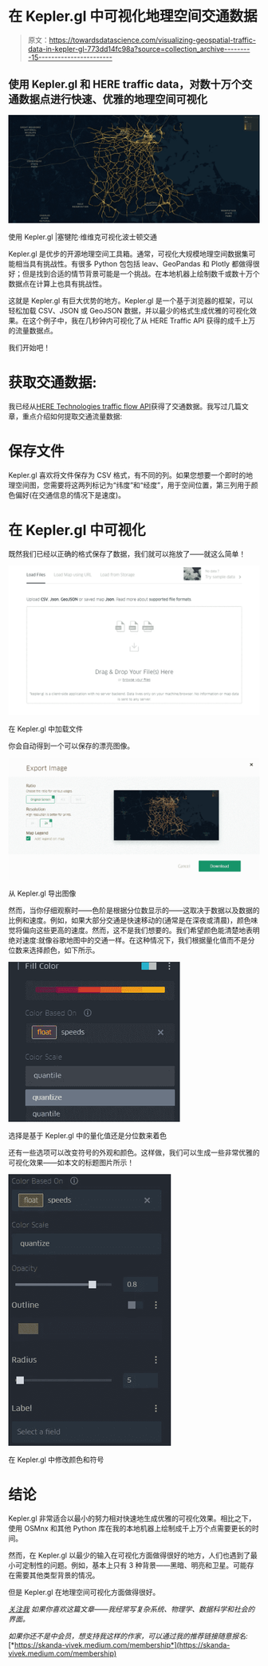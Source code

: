 # 在 Kepler.gl 中可视化地理空间交通数据

> 原文：<https://towardsdatascience.com/visualizing-geospatial-traffic-data-in-kepler-gl-773dd14fc98a?source=collection_archive---------15----------------------->

## 使用 Kepler.gl 和 HERE traffic data，对数十万个交通数据点进行快速、优雅的地理空间可视化

![](img/0d6ce0a4bbda68281fde303a69376463.png)

使用 Kepler.gl |塞犍陀·维维克可视化波士顿交通

Kepler.gl 是优步的开源地理空间工具箱。通常，可视化大规模地理空间数据集可能相当具有挑战性。有很多 Python 包包括 leav、GeoPandas 和 Plotly 都做得很好；但是找到合适的情节背景可能是一个挑战。在本地机器上绘制数千或数十万个数据点在计算上也具有挑战性。

这就是 Kepler.gl 有巨大优势的地方。Kepler.gl 是一个基于浏览器的框架，可以轻松加载 CSV、JSON 或 GeoJSON 数据，并以最少的格式生成优雅的可视化效果。在这个例子中，我在几秒钟内可视化了从 HERE Traffic API 获得的成千上万的流量数据点。

我们开始吧！

# 获取交通数据:

我已经从[HERE Technologies traffic flow API](https://developer.here.com/pricing)获得了交通数据。我写过几篇文章，重点介绍如何提取交通流量数据:

</visualizing-real-time-traffic-patterns-using-here-traffic-api-5f61528d563>  </visualizing-dc-real-time-traffic-during-the-curfew-after-riots-2007cc6838f6>  

# 保存文件

Kepler.gl 喜欢将文件保存为 CSV 格式，有不同的列。如果您想要一个即时的地理空间图，您需要将这两列标记为“纬度”和“经度”，用于空间位置，第三列用于颜色偏好(在交通信息的情况下是速度)。

# 在 Kepler.gl 中可视化

既然我们已经以正确的格式保存了数据，我们就可以拖放了——就这么简单！

![](img/13442f1cec3ef05257926cc5b504cbf1.png)

在 Kepler.gl 中加载文件

你会自动得到一个可以保存的漂亮图像。

![](img/e1362651474c3d8755e870802d8f1560.png)

从 Kepler.gl 导出图像

然而，当你仔细观察时——色阶是根据分位数显示的——这取决于数据以及数据的比例和速度。例如，如果大部分交通是快速移动的(通常是在深夜或清晨)，颜色味觉将偏向这些更高的速度。然而，这不是我们想要的。我们希望颜色能清楚地表明绝对速度:就像谷歌地图中的交通一样。在这种情况下，我们根据量化值而不是分位数来选择颜色，如下所示。

![](img/eb21e0467141d7b0617da72791b87d5f.png)

选择是基于 Kepler.gl 中的量化值还是分位数来着色

还有一些选项可以改变符号的外观和颜色。这样做，我们可以生成一些非常优雅的可视化效果——如本文的标题图片所示！

![](img/7f5ff3fa26d6efc67acef6ac5c3ad53f.png)

在 Kepler.gl 中修改颜色和符号

# 结论

Kepler.gl 非常适合以最小的努力相对快速地生成优雅的可视化效果。相比之下，使用 OSMnx 和其他 Python 库在我的本地机器上绘制成千上万个点需要更长的时间。

然而，在 Kepler.gl 以最少的输入在可视化方面做得很好的地方，人们也遇到了最小可定制性的问题。例如，基本上只有 3 种背景——黑暗、明亮和卫星。可能存在需要其他类型背景的情况。

但是 Kepler.gl 在地理空间可视化方面做得很好。

[*关注我*](https://medium.com/@skanda.vivek) *如果你喜欢这篇文章——我经常写复杂系统、物理学、数据科学和社会的界面。*

*如果你还不是中会员，想支持我这样的作家，可以通过我的推荐链接随意报名:*[*https://skanda-vivek.medium.com/membership*](https://skanda-vivek.medium.com/membership)